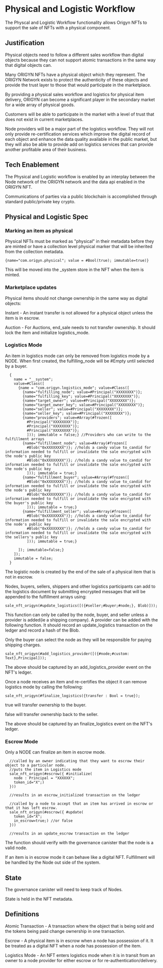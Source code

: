 # Physical and Logistic Workflow

The Physcal and Logistic Workflow functionality allows Origyn NFTs to support the sale of NFTs with a physical component.

## Justification

Physical objects need to follow a different sales workflow than digital objects because they can not support atomic transactions in the same way that digital objects can.

Many ORIGYN NFTs have a physical object which they represent.  The ORIGYN Network exists to protect the authenticity of these objects and provide the trust layer to those that would participate in the marketplace.

By providing a physical sales workflow and logistics for physical item delivery, ORIGYN can become a significant player in the secondary market for a wide array of physical goods.

Customers will be able to participate in the market with a level of trust that does not exist in current marketplaces.

Node providers will be a major part of the logistics workflow. They will not only provide re-certification services which improve the digital record of each object and enhance the data quality available in the public market, but they will also be able to provide add on logistics services that can provide another profitable area of their business.

## Tech Enablement

The Physical and Logistic workflow is enabled by an interplay between the Node network of the ORIGYN network and the data api enabled in the ORIGYN NFT.

Communications of parties via a public blockchain is accomplished through standard public/private key crypto.

## Physical and Logistic Spec

### Marking an item as physical

Physical NFTs must be marked as "physical" in their metadata before they are minted or have a collection level physical marker that will be inherited from the collection metadata.

```
{name="com.origyn.physical"; value = #Bool(true); immutable=true)}
```

This will be moved into the _system store in the NFT when the item is minted.

### Marketplace updates

Physical items should not change ownership  in the same way as digital objects:

Instant - An instant transfer is not allowed for a physical object unless the item is in escrow.

Auction - For Auctions, end_sale needs to not transfer ownership. It should lock the item and initialize logistics_mode.

### Logistics Mode

An item in logistics mode can only be removed from logistics mode by a NODE.  When first created, the fulfilling_node will be #Empty until selected by a buyer.

```
  {
    name = "__system"; 
    value=#Class([
      {name = "com.origyn.logistics_mode"; value=#Class([
        {name="fulfilling_node"; value=#Principal("XXXXXXXX")};
        {name="fulfilling_key"; value=#Principal("XXXXXXXX")};
        {name="target_owner"; value=#Principal("XXXXXXXX")};
        {name="target_owner_key"; value=#Principal("XXXXXXXX")};
        {name="seller"; value=#Principal("XXXXXXXX")};
        {name="seller_key"; value=#Principal("XXXXXXXX")};
        {name="providers"; value=#Array(#frozen([
          #Principal("XXXXXXXX")};
          #Principal("XXXXXXXX")};
          #Principal("XXXXXXXX")};
          ])); immutable = false;} //Providers who can write to the fulfillment arrays
        {name="fulfillment_node"; value=#Array(#frozen([
          #Blob("0xXXXXXXXX")}; //holds a candy value to_candid for information needed to fulfill or invalidate the sale encrypted with the node's public key
          #Blob("0xXXXXXXXX")}; //holds a candy value to_candid for information needed to fulfill or invalidate the sale encrypted with the node's public key
          ])); immutable = true;}
        {name="fulfillment_buyer"; value=#Array(#frozen([
          #Blob("0xXXXXXXXX")}; //holds a candy value to_candid for information needed to fulfill or invalidate the sale encrypted with the node's public key
          #Blob("0xXXXXXXXX")}; //holds a candy value to_candid for information needed to fulfill or invalidate the sale encrypted with the buyer's public key
          ])); immutable = true;}
        {name="fulfillment_seller"; value=#Array(#frozen([
          #Blob("0xXXXXXXXX")}; //holds a candy value to_candid for information needed to fulfill or invalidate the sale encrypted with the node's public key
          #Blob("0xXXXXXXXX")}; //holds a candy value to_candid for information needed to fulfill or invalidate the sale encrypted with the sellers's public key
          ])); immutable = true;}

      ]); immutable=false;}
    ]); 
    immutable = false;
  }

```

The logistic node is created by the end of the sale of a physical item that is not in escrow.

Nodes, buyers, sellers, shippers and other logistics participants can add to the logistics document by submitting encrypted messages that will be appended to the fulfillment arrays using:

```
sale_nft_origyn(#update_logistics([({#seller;#buyer;#node;}, Blob)]));

```

This function can only be called by the node, buyer, and seller unless a provider is added(ie a shipping company).  A provider can be added with the following function.  It should record an update_logistics transaction on the ledger and record a hash of the Blob.

Only the buyer can select the node as they will be responsible for paying shipping charges.

```
sale_nft_origyn(#add_logistics_provider([({#node;#custom: Text},Principal]));
```

The above should be captured by an add_logistics_provider event on the NFT's ledger.

Once a node receives an item and re-certifies the object it can remove logistics mode by calling the following:

```
sale_nft_origyn(#finalize_logistics({transfer : Bool = true});
```

true will transfer ownership to the buyer.

false will transfer ownership back to the seller.

The above should be captured by an finalize_logistics event on the NFT's ledger.

### Escrow Mode

Only a NODE can finalize an item in escrow mode. 

```
  //called by an owner indicating that they want to escrow their object to a particular node.
  //puts the item in Logistics mode
  sale_nft_origyn(#escrow({ #initialize(
    node : Principal = "XXXXXX";
    token_id="X";)
  }))

  //results in an escrow_initialized transaction on the ledger

  //called by a node to accept that an item has arrived in escrow or that it has left escrow.
  sale_nft_origyn(#escrow({ #update(
    token_id="X";
    in_escrow=true;) //or false
  }))

  //results in an update_escrow transaction on the ledger

```

The function should verify with the governance canister that the node is a valid node.

If an item is in escrow mode it can behave like a digital NFT.  Fulfillment will be handled by the Node out side of the system.

## State

The governance canister will need to keep track of Nodes.

State is held in the NFT metadata.

## Definitions

Atomic Transaction - A transaction where the object that is being sold and the tokens being paid change ownership in one transaction.

Escrow - A physical item is in escrow when a node has possession of it. It be treated as a digital NFT when a node has possession of the item.

Logistics Mode - An NFT enters logistics mode when it is in transit from an owner to a node provider for either escrow or for re-authentication/delivery.
